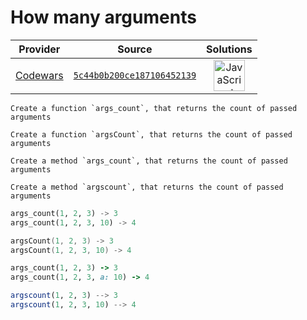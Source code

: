 [_metadata_:generated]: - "true"

# How many arguments

<!-- INFO TABLE BEGIN -->

| Provider                                        | Source                                                                               | Solutions                                                                                                                                                    |
| :---------------------------------------------: | :----------------------------------------------------------------------------------: | :----------------------------------------------------------------------------------------------------------------------------------------------------------: |
| [Codewars](../../../docs/providers/Codewars.md) | [`5c44b0b200ce187106452139`](https://www.codewars.com/kata/5c44b0b200ce187106452139) | [<img src="https://res.cloudinary.com/rascaltwo/image/upload/v1631924076/javascript_ehszr7.svg" alt="JavaScript" title="JavaScript" width="50" />](solve.js) |

<!-- INFO TABLE END -->

```if:python
Create a function `args_count`, that returns the count of passed arguments
```
```if:kotlin
Create a function `argsCount`, that returns the count of passed arguments
```
```if:ruby
Create a method `args_count`, that returns the count of passed arguments
```
```if:julia
Create a method `argscount`, that returns the count of passed arguments
```
```python
args_count(1, 2, 3) -> 3
args_count(1, 2, 3, 10) -> 4
```
```kotlin
argsCount(1, 2, 3) -> 3
argsCount(1, 2, 3, 10) -> 4
```
```ruby
args_count(1, 2, 3) -> 3
args_count(1, 2, 3, a: 10) -> 4
```
```julia
argscount(1, 2, 3) --> 3
argscount(1, 2, 3, 10) --> 4
```
